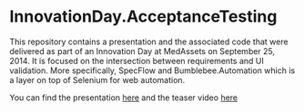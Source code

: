 InnovationDay.AcceptanceTesting
===============================
This repository contains a presentation and the associated code that were delivered as part of an Innovation Day at MedAssets on September 25, 2014.  It is focused on the intersection between requirements and UI validation.  More specifically, SpecFlow and Bumblebee.Automation which is a layer on top of Selenium for web automation.

You can find the presentation [here](http://toddmeinershagen.github.io/presentations/SpecByExampleForUIAutomation/assets/player/KeynoteDHTMLPlayer.html#0) and the teaser video [here](https://www.youtube.com/watch?v=g4b7h41wpSI&list=UUEc5LVqGTpfLyzsEk6gBUYA)

